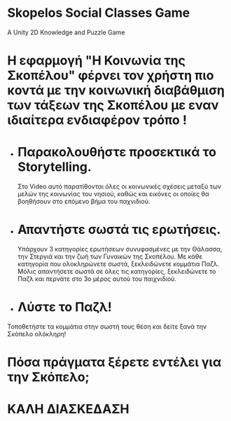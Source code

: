 # Skopelos Social Classes Game
A Unity 2D Knowledge and Puzzle Game


# Η εφαρμογή "Η Κοινωνία της Σκοπέλου" φέρνει τον χρήστη πιο κοντά με την κοινωνική διαβάθμιση των τάξεων της Σκοπέλου με εναν ιδιαίτερα ενδιαφέρον τρόπο !
#


  * # Παρακολουθήστε προσεκτικά το Storytelling.
     Στο Video αυτό παρατίθονται όλες οι κοινωνικές σχέσεις μεταξύ των μελών της κοινωνίας του νησιού, καθώς και εικόνες οι οποίες θα βοηθήσουν στο επόμενο βήμα του παχνιδιού.





    
  * # Απαντήστε σωστά τις ερωτήσεις.
    Υπάρχουν 3 κατηγορίες ερωτήσεων συνυφασμένες με την Θάλασσα, την Στεργιά και την ζωή των Γυναικών της Σκοπέλου. Με κάθε κατηγορία που ολοκληρώνετε σωστά, ξεκλειδώνετε κομμάτια Παζλ. Μόλις απαντήσετε σωστά σε όλες τις κατηγορίες, ξεκλειδώνετε το Παζλ και περνάτε στο 3ο μέρος αυτού του παιχνιδιού.






  * # Λύστε το Παζλ!
  Τοποθετήστε τα κομμάτια στην σωστή τους θέση και δείτε ξανά την Σκόπελο ολόκληρη! 





    
#
# Πόσα πράγματα ξέρετε εντέλει για την Σκόπελο;
#
#
# ΚΑΛΗ ΔΙΑΣΚΕΔΑΣΗ
